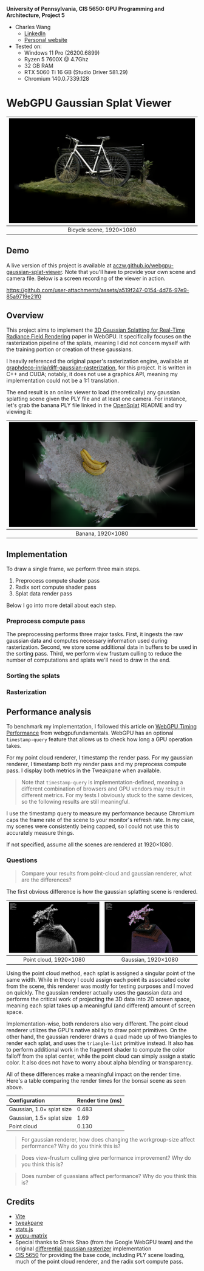 **University of Pennsylvania, CIS 5650: GPU Programming and Architecture, Project 5**

- Charles Wang
  - [LinkedIn](https://linkedin.com/in/zwcharl)
  - [Personal website](https://charleszw.com)
- Tested on:
  - Windows 11 Pro (26200.6899)
  - Ryzen 5 7600X @ 4.7Ghz
  - 32 GB RAM
  - RTX 5060 Ti 16 GB (Studio Driver 581.29)
  - Chromium 140.0.7339.128

# WebGPU Gaussian Splat Viewer

| [![](images/preview.png)](https://aczw.github.io/webgpu-gaussian-splat-viewer) |
| :----------------------------------------------------------------------------: |
|                            Bicycle scene, 1920×1080                            |

## Demo

A live version of this project is available at [aczw.github.io/webgpu-gaussian-splat-viewer](https://aczw.github.io/webgpu-gaussian-splat-viewer). Note that you'll have to provide your own scene and camera file. Below is a screen recording of the viewer in action.

https://github.com/user-attachments/assets/a519f247-0154-4d76-97e9-85a9719e21f0

## Overview

This project aims to implement the [3D Gaussian Splatting for Real-Time Radiance Field Rendering](https://github.com/graphdeco-inria/gaussian-splatting) paper in WebGPU. It specifically focuses on the rasterization pipeline of the splats, meaning I did not concern myself with the training portion or creation of these gaussians.

I heavily referenced the original paper's rasterization engine, available at [graphdeco-inria/diff-gaussian-rasterization](https://github.com/graphdeco-inria/diff-gaussian-rasterization), for this project. It is written in C++ and CUDA; notably, it does not use a graphics API, meaning my implementation could not be a 1:1 translation.

The end result is an online viewer to load (theoretically) any gaussian splatting scene given the PLY file and at least one camera. For instance, let's grab the banana PLY file linked in the [OpenSplat](https://github.com/pierotofy/opensplat) README and try viewing it:

| ![](images/banana.png) |
| :--------------------: |
|   Banana, 1920×1080    |

## Implementation

To draw a single frame, we perform three main steps.

1. Preprocess compute shader pass
2. Radix sort compute shader pass
3. Splat data render pass

Below I go into more detail about each step.

### Preprocess compute pass

The preprocessing performs three major tasks. First, it ingests the raw gaussian data and computes necessary information used during rasterization. Second, we store some additional data in buffers to be used in the sorting pass. Third, we perform view frustum culling to reduce the number of computations and splats we'll need to draw in the end.

### Sorting the splats

### Rasterization

## Performance analysis

To benchmark my implementation, I followed this article on [WebGPU Timing Performance](https://webgpufundamentals.org/webgpu/lessons/webgpu-timing.html#a-timestamp-query) from webgpufundamentals. WebGPU has an optional `timestamp-query` feature that allows us to check how long a GPU operation takes.

For my point cloud renderer, I timestamp the render pass. For my gaussian renderer, I timestamp both my render pass and my preprocess compute pass. I display both metrics in the Tweakpane when available.

> Note that `timestamp-query` is implementation-defined, meaning a different combination of browsers and GPU vendors may result in different metrics. For my tests I obviously stuck to the same devices, so the following results are still meaningful.

I use the timestamp query to measure my performance because Chromium caps the frame rate of the scene to your monitor's refresh rate. In my case, my scenes were consistently being capped, so I could not use this to accurately measure things.

If not specified, assume all the scenes are rendered at 1920×1080.

### Questions

> Compare your results from point-cloud and gaussian renderer, what are the differences?

The first obvious difference is how the gaussian splatting scene is rendered.

| ![](images/bonsai_point.png) | ![](images/bonsai_gaussian.png) |
| :--------------------------: | :-----------------------------: |
|    Point cloud, 1920×1080    |       Gaussian, 1920×1080       |

Using the point cloud method, each splat is assigned a singular point of the same width. While in theory I could assign each point its associated color from the scene, this renderer was mostly for testing purposes and I moved on quickly. The gaussian renderer actually uses the gaussian data and performs the critical work of projecting the 3D data into 2D screen space, meaning each splat takes up a meaningful (and different) amount of screen space.

Implementation-wise, both renderers also very different. The point cloud renderer utilizes the GPU's native ability to draw point primitives. On the other hand, the gaussian renderer draws a quad made up of two triangles to render each splat, and uses the `triangle-list` primitive instead. It also has to perform additional work in the fragment shader to compute the color falloff from the splat center, while the point cloud can simply assign a static color. It also does not have to worry about alpha blending or transparency.

All of these differences make a meaningful impact on the render time. Here's a table comparing the render times for the bonsai scene as seen above.

| Configuration             | Render time (ms) |
| :------------------------ | :--------------- |
| Gaussian, 1.0× splat size | 0.483            |
| Gaussian, 1.5× splat size | 1.69             |
| Point cloud               | 0.130            |

> For gaussian renderer, how does changing the workgroup-size affect performance? Why do you think this is?

> Does view-frustum culling give performance improvement? Why do you think this is?

> Does number of guassians affect performance? Why do you think this is?

## Credits

- [Vite](https://vitejs.dev/)
- [tweakpane](https://tweakpane.github.io/docs//v3/monitor-bindings/)
- [stats.js](https://github.com/mrdoob/stats.js)
- [wgpu-matrix](https://github.com/greggman/wgpu-matrix)
- Special thanks to Shrek Shao (from the Google WebGPU team) and the original [differential gaussian rasterizer](https://github.com/graphdeco-inria/diff-gaussian-rasterization) implementation
- [CIS 5650](https://cis5650-fall-2025.github.io) for providing the base code, including PLY scene loading, much of the point cloud renderer, and the radix sort compute pass.
